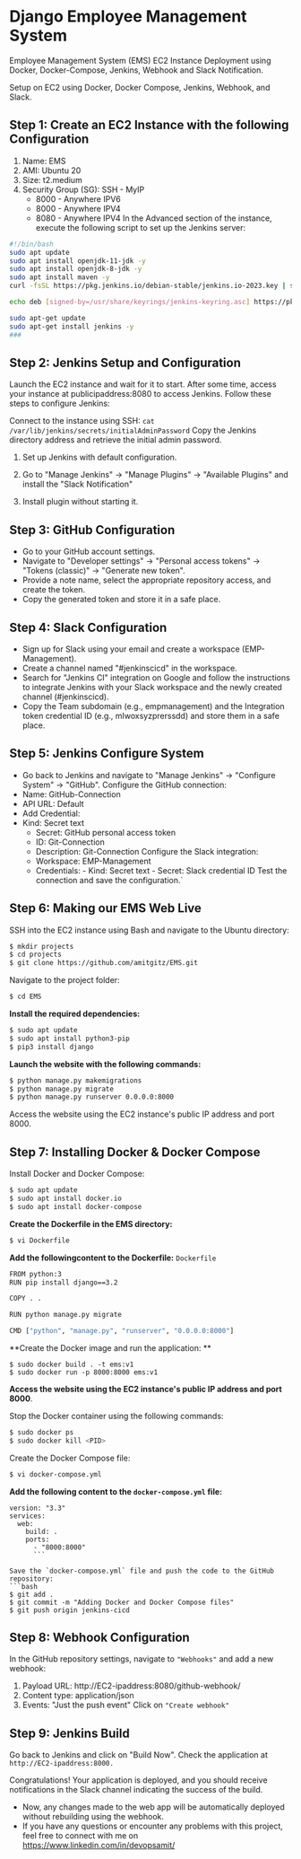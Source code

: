 # Django Employee Management System
Employee Management System (EMS) EC2 Instance Deployment using Docker, Docker-Compose, Jenkins, Webhook and Slack Notification.

Setup on EC2 using Docker, Docker Compose, Jenkins, Webhook, and Slack.
## Step 1: Create an EC2 Instance with the following Configuration
1. Name: EMS
2. AMI: Ubuntu 20
3. Size: t2.medium
4. Security Group (SG):
  SSH - MyIP
    - 8000 - Anywhere IPV6
    - 8000 - Anywhere IPV4
    - 8080 - Anywhere IPV4
In the Advanced section of the instance, execute the following script to set up the Jenkins server:

``` bash
#!/bin/bash
sudo apt update
sudo apt install openjdk-11-jdk -y
sudo apt install openjdk-8-jdk -y
sudo apt install maven -y
curl -fsSL https://pkg.jenkins.io/debian-stable/jenkins.io-2023.key | sudo tee /usr/share/keyrings/jenkins-keyring.asc > /dev/null

echo deb [signed-by=/usr/share/keyrings/jenkins-keyring.asc] https://pkg.jenkins.io/debian-stable binary/ | sudo tee /etc/apt/sources.list.d/jenkins.list > /dev/null

sudo apt-get update
sudo apt-get install jenkins -y
###
```

## Step 2: Jenkins Setup and Configuration
Launch the EC2 instance and wait for it to start. After some time, access your instance at publicipaddress:8080 to access Jenkins. Follow these steps to configure Jenkins:

Connect to the instance using SSH: `cat /var/lib/jenkins/secrets/initialAdminPassword`
Copy the Jenkins directory address and retrieve the initial admin password.

1. Set up Jenkins with default configuration.

2. Go to "Manage Jenkins" -> "Manage Plugins" -> "Available Plugins" and install the "Slack Notification" 
3. Install plugin without starting it.

## Step 3: GitHub Configuration
 - Go to your GitHub account settings.
 - Navigate to "Developer settings" -> "Personal access tokens" -> "Tokens (classic)" -> "Generate new token".
 - Provide a note name, select the appropriate repository access, and create the token.
 - Copy the generated token and store it in a safe place.

## Step 4: Slack Configuration
- Sign up for Slack using your email and create a workspace (EMP-Management).
- Create a channel named "#jenkinscicd" in the workspace.
- Search for "Jenkins CI" integration on Google and follow the instructions to integrate Jenkins with your Slack workspace and the newly created channel (#jenkinscicd).
- Copy the Team subdomain (e.g., empmanagement) and the Integration token credential ID (e.g., mIwoxsyzprerssdd) and store them in a safe place.

## Step 5: Jenkins Configure System
- Go back to Jenkins and navigate to "Manage Jenkins" -> "Configure System" -> "GitHub".
Configure the GitHub connection:
- Name: GitHub-Connection
- API URL: Default
- Add Credential:
- Kind: Secret text
    - Secret: GitHub personal access token
    - ID: Git-Connection
    - Description: Git-Connection
 Configure the Slack integration:
  - Workspace: EMP-Management
  - Credentials:
        - Kind: Secret text
        - Secret: Slack credential ID
Test the connection and save the configuration.`

## Step 6: Making our EMS Web Live
SSH into the EC2 instance using Bash and navigate to the Ubuntu directory:

```bash
$ mkdir projects
$ cd projects
$ git clone https://github.com/amitgitz/EMS.git 
```
Navigate to the project folder:

```bash
$ cd EMS
```
**Install the required dependencies:**
```bash
$ sudo apt update
$ sudo apt install python3-pip
$ pip3 install django
```
**Launch the website with the following commands:**

```bash
$ python manage.py makemigrations
$ python manage.py migrate
$ python manage.py runserver 0.0.0.0:8000 
```

Access the website using the EC2 instance's public IP address and port 8000.

## Step 7: Installing Docker & Docker Compose
Install Docker and Docker Compose:

```bash
$ sudo apt update
$ sudo apt install docker.io
$ sudo apt install docker-compose
```
**Create the Dockerfile in the EMS directory:**
```bash
$ vi Dockerfile 
```

**Add the followingcontent to the Dockerfile:**
`Dockerfile`

```bash
FROM python:3
RUN pip install django==3.2

COPY . .

RUN python manage.py migrate

CMD ["python", "manage.py", "runserver", "0.0.0.0:8000"]

```
**Create the Docker image and run the application: **

```
$ sudo docker build . -t ems:v1
$ sudo docker run -p 8000:8000 ems:v1
```
**Access the website using the EC2 instance's public IP address and port 8000**.

Stop the Docker container using the following commands:
```bash
$ sudo docker ps
$ sudo docker kill <PID>
```
Create the Docker Compose file:
```bash
$ vi docker-compose.yml
```
**Add the following content to the `docker-compose.yml` file:**
``` 
version: "3.3"
services:
  web:
    build: .
    ports:
      - "8000:8000"
      ```
      
Save the `docker-compose.yml` file and push the code to the GitHub repository:
```bash
$ git add .
$ git commit -m "Adding Docker and Docker Compose files"
$ git push origin jenkins-cicd
```

## Step 8: Webhook Configuration
In the GitHub repository settings, navigate to `"Webhooks"` and add a new webhook:

1. Payload URL: http://EC2-ipaddress:8080/github-webhook/
2. Content type: application/json
3. Events: "Just the push event"
Click on `"Create webhook"`

## Step 9: Jenkins Build
Go back to Jenkins and click on "Build Now". Check the application at `http://EC2-ipaddress:8000.`

Congratulations! Your application is deployed, and you should receive notifications in the Slack channel indicating the success of the build.

 - Now, any changes made to the web app will be automatically deployed without rebuilding using the webhook.
 - If you have any questions or encounter any problems with this project, feel free to connect with me on https://www.linkedin.com/in/devopsamit/
